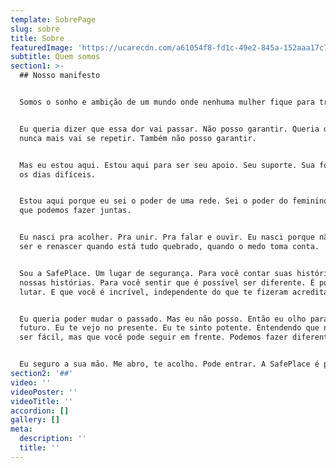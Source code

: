 ```yaml
---
template: SobrePage
slug: sobre
title: Sobre
featuredImage: 'https://ucarecdn.com/a61054f8-fd1c-49e2-845a-152aaa17c71f/'
subtitle: Quem somos
section1: >-
  ## Nosso manifesto


  Somos o sonho e ambição de um mundo onde nenhuma mulher fique para trás. 


  Eu queria dizer que essa dor vai passar. Não posso garantir. Queria dizer que
  nunca mais vai se repetir. Também não posso garantir. 


  Mas eu estou aqui. Estou aqui para ser seu apoio. Seu suporte. Sua força para
  os dias difíceis. 


  Estou aqui porque eu sei o poder de uma rede. Sei o poder do feminino e tudo o
  que podemos fazer juntas. 


  Eu nasci pra acolher. Pra unir. Pra falar e ouvir. Eu nasci porque não é fácil
  ser e renascer quando está tudo quebrado, quando o medo toma conta. 


  Sou a SafePlace. Um lugar de segurança. Para você contar suas histórias. Ouvir
  nossas histórias. Para você sentir que é possível ser diferente. É possível
  lutar. E que você é incrível, independente do que te fizeram acreditar. 


  Eu queria poder mudar o passado. Mas eu não posso. Então eu olho para o
  futuro. Eu te vejo no presente. Eu te sinto potente. Entendendo que não vai
  ser fácil, mas que você pode seguir em frente. Podemos fazer diferente. 


  Eu seguro a sua mão. Me abro, te acolho. Pode entrar. A SafePlace é pra você.
section2: '##'
video: ''
videoPoster: ''
videoTitle: ''
accordion: []
gallery: []
meta:
  description: ''
  title: ''
---
```


